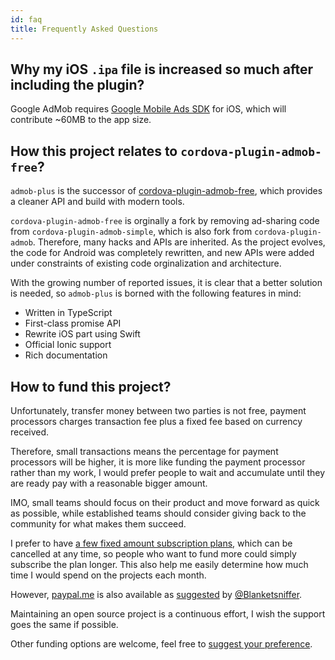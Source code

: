 ```yaml
---
id: faq
title: Frequently Asked Questions
---
```


## Why my iOS `.ipa` file is increased so much after including the plugin?

Google AdMob requires [Google Mobile Ads SDK](https://developers.google.com/admob/ios/download) for iOS, which will contribute ~60MB to the app size.


## How this project relates to `cordova-plugin-admob-free`?

`admob-plus` is the successor of [cordova-plugin-admob-free](https://github.com/ratson/cordova-plugin-admob-free), which provides a cleaner API and build with modern tools.

`cordova-plugin-admob-free` is orginally a fork by removing ad-sharing code from `cordova-plugin-admob-simple`, which is also fork from `cordova-plugin-admob`. Therefore, many hacks and APIs are inherited. As the project evolves, the code for Android was completely rewritten, and new APIs were added under constraints of existing code orginalization and architecture.

With the growing number of reported issues, it is clear that a better solution is needed, so `admob-plus` is borned with the following features in mind:

* Written in TypeScript
* First-class promise API
* Rewrite iOS part using Swift
* Official Ionic support
* Rich documentation


## How to fund this project?

Unfortunately, transfer money between two parties is not free, payment processors charges transaction fee plus a fixed fee based on currency received.

Therefore, small transactions means the percentage for payment processors will be higher, it is more like funding the payment processor rather than my work, I would prefer people to wait and accumulate until they are ready pay with a reasonable bigger amount.

IMO, small teams should focus on their product and move forward as quick as possible, while established teams should consider giving back to the community for what makes them succeed.

I prefer to have [a few fixed amount subscription plans](https://ratson.name/fund-admob-plus/), which can be cancelled at any time, so people who want to fund more could simply subscribe the plan longer. This also help me easily determine how much time I would spend on the projects each month.

However, [paypal.me](https://www.paypal.me/ratsonal) is also available as [suggested](https://github.com/admob-plus/admob-plus/issues/10) by [@Blanketsniffer](https://github.com/Blanketsniffer).

Maintaining an open source project is a continuous effort, I wish the support goes the same if possible.

Other funding options are welcome, feel free to [suggest your preference](https://github.com/admob-plus/admob-plus/issues/new?title=%5BFunding%20Suggestion%5D).
